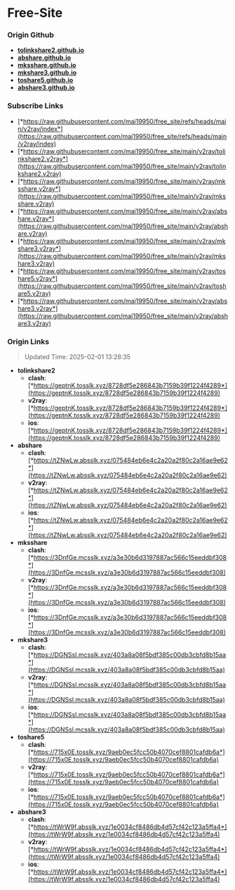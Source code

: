 # Free-Site

### Origin Github

- [**tolinkshare2.github.io**](https://github.com/tolinkshare2/tolinkshare2.github.io)
- [**abshare.github.io**](https://github.com/abshare/abshare.github.io)
- [**mksshare.github.io**](https://github.com/mksshare/mksshare.github.io)
- [**mkshare3.github.io**](https://github.com/mkshare3/mkshare3.github.io)
- [**toshare5.github.io**](https://github.com/toshare5/toshare5.github.io)
- [**abshare3.github.io**](https://github.com/abshare3/abshare3.github.io)

### Subscribe Links

- [*https://raw.githubusercontent.com/mai19950/free_site/refs/heads/main/v2ray/index*](https://raw.githubusercontent.com/mai19950/free_site/refs/heads/main/v2ray/index)
- [*https://raw.githubusercontent.com/mai19950/free_site/main/v2ray/tolinkshare2.v2ray*](https://raw.githubusercontent.com/mai19950/free_site/main/v2ray/tolinkshare2.v2ray)
- [*https://raw.githubusercontent.com/mai19950/free_site/main/v2ray/mksshare.v2ray*](https://raw.githubusercontent.com/mai19950/free_site/main/v2ray/mksshare.v2ray)
- [*https://raw.githubusercontent.com/mai19950/free_site/main/v2ray/abshare.v2ray*](https://raw.githubusercontent.com/mai19950/free_site/main/v2ray/abshare.v2ray)
- [*https://raw.githubusercontent.com/mai19950/free_site/main/v2ray/mkshare3.v2ray*](https://raw.githubusercontent.com/mai19950/free_site/main/v2ray/mkshare3.v2ray)
- [*https://raw.githubusercontent.com/mai19950/free_site/main/v2ray/toshare5.v2ray*](https://raw.githubusercontent.com/mai19950/free_site/main/v2ray/toshare5.v2ray)
- [*https://raw.githubusercontent.com/mai19950/free_site/main/v2ray/abshare3.v2ray*](https://raw.githubusercontent.com/mai19950/free_site/main/v2ray/abshare3.v2ray)

### Origin Links

> Updated Time: 2025-02-01 13:28:35

- **tolinkshare2**
  - **clash**: [*https://geptnK.tosslk.xyz/8728df5e286843b7159b39f1224f4289*](https://geptnK.tosslk.xyz/8728df5e286843b7159b39f1224f4289)
  - **v2ray**: [*https://geptnK.tosslk.xyz/8728df5e286843b7159b39f1224f4289*](https://geptnK.tosslk.xyz/8728df5e286843b7159b39f1224f4289)
  - **ios**: [*https://geptnK.tosslk.xyz/8728df5e286843b7159b39f1224f4289*](https://geptnK.tosslk.xyz/8728df5e286843b7159b39f1224f4289)
- **abshare**
  - **clash**: [*https://tZNwLw.absslk.xyz/075484eb6e4c2a20a2f80c2a16ae9e62*](https://tZNwLw.absslk.xyz/075484eb6e4c2a20a2f80c2a16ae9e62)
  - **v2ray**: [*https://tZNwLw.absslk.xyz/075484eb6e4c2a20a2f80c2a16ae9e62*](https://tZNwLw.absslk.xyz/075484eb6e4c2a20a2f80c2a16ae9e62)
  - **ios**: [*https://tZNwLw.absslk.xyz/075484eb6e4c2a20a2f80c2a16ae9e62*](https://tZNwLw.absslk.xyz/075484eb6e4c2a20a2f80c2a16ae9e62)
- **mksshare**
  - **clash**: [*https://3DnfGe.mcsslk.xyz/a3e30b6d3197887ac566c15eeddbf308*](https://3DnfGe.mcsslk.xyz/a3e30b6d3197887ac566c15eeddbf308)
  - **v2ray**: [*https://3DnfGe.mcsslk.xyz/a3e30b6d3197887ac566c15eeddbf308*](https://3DnfGe.mcsslk.xyz/a3e30b6d3197887ac566c15eeddbf308)
  - **ios**: [*https://3DnfGe.mcsslk.xyz/a3e30b6d3197887ac566c15eeddbf308*](https://3DnfGe.mcsslk.xyz/a3e30b6d3197887ac566c15eeddbf308)
- **mkshare3**
  - **clash**: [*https://DGNSsl.mcsslk.xyz/403a8a08f5bdf385c00db3cbfd8b15aa*](https://DGNSsl.mcsslk.xyz/403a8a08f5bdf385c00db3cbfd8b15aa)
  - **v2ray**: [*https://DGNSsl.mcsslk.xyz/403a8a08f5bdf385c00db3cbfd8b15aa*](https://DGNSsl.mcsslk.xyz/403a8a08f5bdf385c00db3cbfd8b15aa)
  - **ios**: [*https://DGNSsl.mcsslk.xyz/403a8a08f5bdf385c00db3cbfd8b15aa*](https://DGNSsl.mcsslk.xyz/403a8a08f5bdf385c00db3cbfd8b15aa)
- **toshare5**
  - **clash**: [*https://715x0E.tosslk.xyz/9aeb0ec5fcc50b4070cef8801cafdb6a*](https://715x0E.tosslk.xyz/9aeb0ec5fcc50b4070cef8801cafdb6a)
  - **v2ray**: [*https://715x0E.tosslk.xyz/9aeb0ec5fcc50b4070cef8801cafdb6a*](https://715x0E.tosslk.xyz/9aeb0ec5fcc50b4070cef8801cafdb6a)
  - **ios**: [*https://715x0E.tosslk.xyz/9aeb0ec5fcc50b4070cef8801cafdb6a*](https://715x0E.tosslk.xyz/9aeb0ec5fcc50b4070cef8801cafdb6a)
- **abshare3**
  - **clash**: [*https://tWrW9f.absslk.xyz/1e0034cf8486db4d57cf42c123a5ffa4*](https://tWrW9f.absslk.xyz/1e0034cf8486db4d57cf42c123a5ffa4)
  - **v2ray**: [*https://tWrW9f.absslk.xyz/1e0034cf8486db4d57cf42c123a5ffa4*](https://tWrW9f.absslk.xyz/1e0034cf8486db4d57cf42c123a5ffa4)
  - **ios**: [*https://tWrW9f.absslk.xyz/1e0034cf8486db4d57cf42c123a5ffa4*](https://tWrW9f.absslk.xyz/1e0034cf8486db4d57cf42c123a5ffa4)
